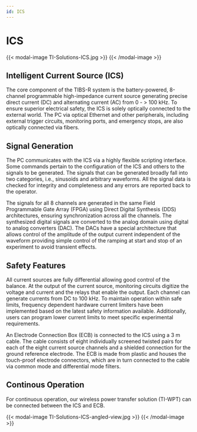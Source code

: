 ```yaml
---
id: ICS
---
```

# ICS
{{< modal-image TI-Solutions-ICS.jpg >}}
{{< /modal-image >}}

## Intelligent Current Source (ICS)

The core component of the TIBS-R system is the battery-powered, 8-channel programmable high-impedance current source generating precise direct current (DC) and alternating current (AC) from 0 - > 100 kHz. To ensure superior electrical safety, the ICS is solely optically connected to the external world. The PC via optical Ethernet and other peripherals, including external trigger circuits, monitoring ports, and emergency stops, are also optically connected via fibers. 

## Signal Generation

The PC communicates with the ICS via a highly flexible scripting interface. Some commands pertain to the configuration of the ICS and others to the signals to be generated. The signals that can be generated broadly fall into two categories, i.e., sinusoids and arbitrary waveforms. All the signal data is checked for integrity and completeness and any errors are reported back to the operator.

The signals for all 8 channels are generated in the same Field Programmable Gate Array (FPGA) using Direct Digital Synthesis (DDS) architectures, ensuring synchronization across all the channels. The synthesized digital signals are converted to the analog domain using digital to analog converters (DAC). The DACs have a special architecture that allows control of the amplitude of the output current independent of the waveform providing simple control of the ramping at start and stop of an experiment to avoid transient effects.

## Safety Features

All current sources are fully differential allowing good control of the balance. At the output of the current source, monitoring circuits digitize the voltage and current and the relays that enable the output. Each channel can generate currents from DC to 100 kHz. To maintain operation within safe limits, frequency dependent hardware current limiters have been implemented based on the latest safety information available. Additionally, users can program lower current limits to meet specific experimental requirements.

An Electrode Connection Box (ECB) is connected to the ICS using a 3 m cable. The cable consists of eight individually screened twisted pairs for each of the eight current source channels and a shielded connection for the ground reference electrode. The ECB is made from plastic and houses the touch-proof electrode connectors, which are in turn connected to the cable via common mode and differential mode filters.

## Continous Operation

For continuous operation, our wireless power transfer solution (TI-WPT) can be connected between the ICS and ECB.

{{< modal-image TI-Solutions-ICS-angled-view.jpg >}}
{{< /modal-image >}}

